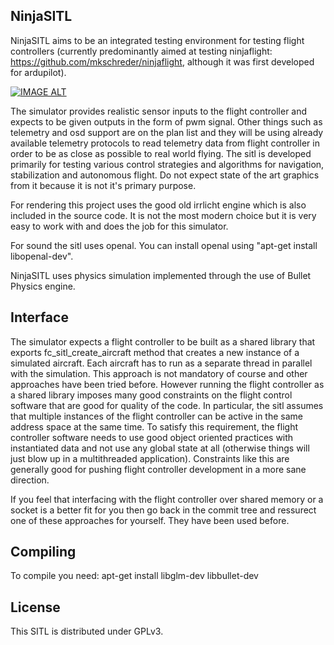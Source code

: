 NinjaSITL
---------

NinjaSITL aims to be an integrated testing environment for testing flight
controllers (currently predominantly aimed at testing ninjaflight:
https://github.com/mkschreder/ninjaflight, although it was first developed for
ardupilot).

[![IMAGE ALT](https://img.youtube.com/vi/rGc4XmpufJ4/0.jpg)](https://www.youtube.com/watch?v=rGc4XmpufJ4)

The simulator provides realistic sensor inputs to the flight controller and
expects to be given outputs in the form of pwm signal. Other things such as
telemetry and osd support are on the plan list and they will be using already
available telemetry protocols to read telemetry data from flight controller in
order to be as close as possible to real world flying. The sitl is developed
primarily for testing various control strategies and algorithms for navigation,
stabilization and autonomous flight. Do not expect state of the art graphics
from it because it is not it's primary purpose. 

For rendering this project uses the good old irrlicht engine which is also
included in the source code. It is not the most modern choice but it is very
easy to work with and does the job for this simulator. 

For sound the sitl uses openal. You can install openal using "apt-get install
libopenal-dev".

NinjaSITL uses physics simulation implemented through the use of Bullet Physics
engine.

Interface
---------

The simulator expects a flight controller to be built as a shared library that
exports fc\_sitl\_create\_aircraft method that creates a new instance of a
simulated aircraft. Each aircraft has to run as a separate thread in parallel
with the simulation. This approach is not mandatory of course and other
approaches have been tried before. However running the flight controller as a
shared library imposes many good constraints on the flight control software that
are good for quality of the code. In particular, the sitl assumes that multiple
instances of the flight controller can be active in the same address space at
the same time. To satisfy this requirement, the flight controller software
needs to use good object oriented practices with instantiated data and not use
any global state at all (otherwise things will just blow up in a multithreaded
application). Constraints like this are generally good for pushing flight
controller development in a more sane direction. 

If you feel that interfacing with the flight controller over shared memory or a
socket is a better fit for you then go back in the commit tree and ressurect
one of these approaches for yourself. They have been used before. 

Compiling
---------

To compile you need: 
apt-get install libglm-dev libbullet-dev

License
-------

This SITL is distributed under GPLv3.
